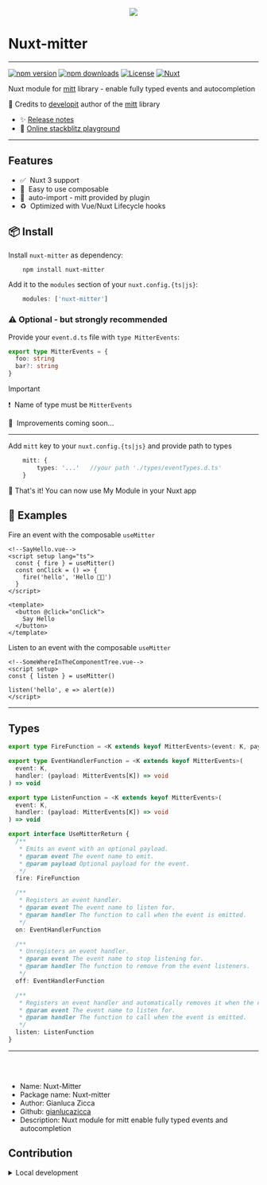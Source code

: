 <p align="center">
<img src="/docs/assets/nuxt-mitter-small.png" style="max-width: 330px">
</p>


# Nuxt-mitter
_____
[![npm version][npm-version-src]][npm-version-href]
[![npm downloads][npm-downloads-src]][npm-downloads-href]
[![License][license-src]][license-href]
[![Nuxt][nuxt-src]][nuxt-href]

Nuxt module for [mitt](https://github.com/developit) library - enable fully typed events and autocompletion

👏&nbsp;Credits to [developit](https://github.com/developit) author of the [mitt](https://github.com/developit) library


- ✨ [Release notes](CHANGELOG.md)
- 🏀 [Online stackblitz playground](https://stackblitz.com/github/gianlucazicca/nuxt-mitter?file=playground%2Fapp.vue)

___

## Features

<!-- Highlight some of the features your module provide here -->
- ✅ &nbsp;Nuxt 3 support
- 🤞 &nbsp;Easy to use composable
- 🔌 &nbsp;auto-import - mitt provided by plugin
- ♻️ &nbsp;Optimized with Vue/Nuxt Lifecycle hooks

## 📦&nbsp;Install

Install `nuxt-mitter` as dependency:

```bash
    npm install nuxt-mitter
```

Add it to the `modules` section of your `nuxt.config.{ts|js}`:

```typescript
    modules: ['nuxt-mitter']
```

### ⚠️&nbsp;Optional - but strongly recommended

Provide your `event.d.ts` file with `type MitterEvents`:

```typescript
export type MitterEvents = {
  foo: string
  bar?: string
}
```
>[!IMPORTANT]
> ❗&nbsp; Name of type must be `MitterEvents`

 🚧&nbsp; Improvements coming soon...

_____

Add `mitt` key to your `nuxt.config.{ts|js}` and provide path to types

```typescript
    mitt: {
        types: '...'   //your path './types/eventTypes.d.ts'
    }
```



🏁&nbsp;That's it! You can now use My Module in your Nuxt app 

## 🚀 Examples

Fire an event with the composable `useMitter`
```vue
<!--SayHello.vue-->
<script setup lang="ts">
  const { fire } = useMitter()
  const onClick = () => {
    fire('hello', 'Hello 🫠🖖')
  }
</script>

<template>
  <button @click="onClick">
    Say Hello
  </button>
</template>
```

Listen to an event with the composable `useMitter`
```vue
<!--SomeWhereInTheComponentTree.vue-->
<script setup>
const { listen } = useMitter()

listen('hello', e => alert(e))
</script>
```
------

## Types

```typescript
export type FireFunction = <K extends keyof MitterEvents>(event: K, payload?: MitterEvents[K]) => void

export type EventHandlerFunction = <K extends keyof MitterEvents>(
  event: K,
  handler: (payload: MitterEvents[K]) => void
) => void

export type ListenFunction = <K extends keyof MitterEvents>(
  event: K,
  handler: (payload: MitterEvents[K]) => void
) => void

export interface UseMitterReturn {
  /**
   * Emits an event with an optional payload.
   * @param event The event name to emit.
   * @param payload Optional payload for the event.
   */
  fire: FireFunction

  /**
   * Registers an event handler.
   * @param event The event name to listen for.
   * @param handler The function to call when the event is emitted.
   */
  on: EventHandlerFunction

  /**
   * Unregisters an event handler.
   * @param event The event name to stop listening for.
   * @param handler The function to remove from the event listeners.
   */
  off: EventHandlerFunction

  /**
   * Registers an event handler and automatically removes it when the component is unmounted.
   * @param event The event name to listen for.
   * @param handler The function to call when the event is emitted.
   */
  listen: ListenFunction
}

```


______
<br>
<br>

- Name: Nuxt-Mitter
- Package name: Nuxt-mitter
- Author: Gianluca Zicca
- Github: [gianlucazicca](https://github.com/gianlucazicca)
- Description: Nuxt module for mitt enable fully typed events and autocompletion


## Contribution

<details>
  <summary>Local development</summary>
  
  ```bash
  # Install dependencies
  npm install
  
  # Generate type stubs
  npm run dev:prepare
  
  # Develop with the playground
  npm run dev
  
  # Build the playground
  npm run dev:build
  
  # Run ESLint
  npm run lint
  
  # Run Vitest
  npm run test
  npm run test:watch
  
  # Release new version
  npm run release
  ```

</details>


<!-- Badges -->
[npm-version-src]: https://img.shields.io/npm/v/my-module/latest.svg?style=flat&colorA=020420&colorB=00DC82
[npm-version-href]: https://npmjs.com/package/my-module

[npm-downloads-src]: https://img.shields.io/npm/dm/my-module.svg?style=flat&colorA=020420&colorB=00DC82
[npm-downloads-href]: https://npmjs.com/package/my-module

[license-src]: https://img.shields.io/npm/l/my-module.svg?style=flat&colorA=020420&colorB=00DC82
[license-href]: https://npmjs.com/package/my-module

[nuxt-src]: https://img.shields.io/badge/Nuxt-020420?logo=nuxt.js
[nuxt-href]: https://nuxt.com
